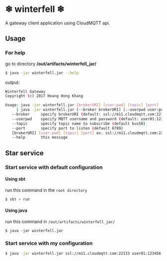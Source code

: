 # ❄ winterfell ❄

A gateway client application using CloudMQTT api.

## Usage

### For help
go to directory **/out/artifacts/winterfell_jar/**

```bash
$ java -jar winterfell.jar --help
```
output:

```bash
Winterfell Gateway
Copyright (c) 2017 Hoang Hong Khang

Usage: java -jar winterfell.jar [brokerURI] [user:pwd] [topic] [port]
     | java -jar winterfell.jar [--broker brokerURI] [--userpwd user:pwd] [--topic topicName] [--port port]
   --broker     specify brokerURI (default: ssl://m11.cloudmqtt.com:2213)
   --userpwd    specify MQTT username and password (default: user01:123456)
   --topic      specify topic name to subscribe (default bus50)
   --port       specify port to listen (default 6789)
   [brokerURI] [user:pwd] [topic] [port] ex. ssl://m11.cloudmqtt.com:22133 user01:123456 bus50 6789
   --help       this message
```

## Star service
### Start service with default configuration
#### Using sbt
run this command in the `root directory`
```bash
$ sbt > run
```
#### Using java 
run this command in `/out/artifacts/winterfell_jar/`
```
$ java -jar winterfell.jar
```
### Start service with my configuration
```bash
$ java -jar winterfell.jar ssl://m11.cloudmqtt.com:22133 user01:123456 bus50 6789
```